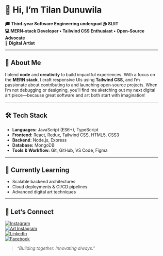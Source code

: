 # 👋 Hi, I’m Tilan Dunuwila

**🎓 Third‑year Software Engineering undergrad @ SLIIT**  
**💻 MERN‑stack Developer • Tailwind CSS Enthusiast • Open‑Source Advocate**  
**🎨 Digital Artist**

---

## 🚀 About Me

I blend **code** and **creativity** to build impactful experiences. With a focus on the **MERN stack**, I craft responsive UIs using **Tailwind CSS**, and I’m passionate about contributing to and launching open‑source projects. When I’m not debugging or designing, you’ll find me sketching out my next digital art piece—because great software and art both start with imagination!

---

## 🛠️ Tech Stack

- **Languages:** JavaScript (ES6+), TypeScript  
- **Frontend:** React, Redux, Tailwind CSS, HTML5, CSS3  
- **Backend:** Node.js, Express  
- **Database:** MongoDB  
- **Tools & Workflow:** Git, GitHub, VS Code, Figma

---

## 🌱 Currently Learning

- Scalable backend architectures  
- Cloud deployments & CI/CD pipelines  
- Advanced digital art techniques

---

## 🤝 Let’s Connect

[![Instagram](https://img.shields.io/badge/Instagram-%23E4405F?logo=instagram&logoColor=white)](https://www.instagram.com/dunu__/)  
[![Art Instagram](https://img.shields.io/badge/Art%20Insta-%23E4405F?logo=instagram&logoColor=white)](https://www.instagram.com/conflatedesigns_/)  
[![LinkedIn](https://img.shields.io/badge/LinkedIn-%230077B5?logo=linkedin&logoColor=white)](https://www.linkedin.com/in/tilan-dunuwila-79265424a/)  
[![Facebook](https://img.shields.io/badge/Facebook-%231877F2?logo=facebook&logoColor=white)](https://www.facebook.com/tilan.dunuwila)

> *“Building together. Innovating always.”*
